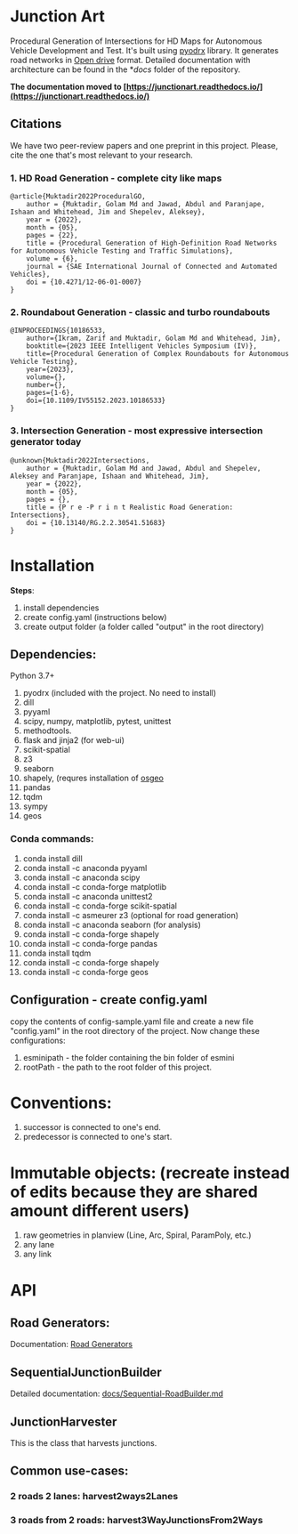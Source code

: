# Junction Art
Procedural Generation of Intersections for HD Maps for Autonomous Vehicle Development and Test. It's built using [pyodrx](https://github.com/pyoscx/pyodrx) library. It generates road networks in [Open drive](https://www.asam.net/standards/detail/opendrive/) format. Detailed documentation with architecture can be found in the **docs* folder of the repository.

**The documentation moved to [https://junctionart.readthedocs.io/](https://junctionart.readthedocs.io/)**

## Citations

We have two peer-review papers and one preprint in this project. Please, cite the one that's most relevant to your research.

### 1. HD Road Generation - complete city like maps

```
@article{Muktadir2022ProceduralGO,
    author = {Muktadir, Golam Md and Jawad, Abdul and Paranjape, Ishaan and Whitehead, Jim and Shepelev, Aleksey},
    year = {2022},
    month = {05},
    pages = {22},
    title = {Procedural Generation of High-Definition Road Networks for Autonomous Vehicle Testing and Traffic Simulations},
    volume = {6},
    journal = {SAE International Journal of Connected and Automated Vehicles},
    doi = {10.4271/12-06-01-0007}
}
```

### 2. Roundabout Generation - classic and turbo roundabouts

```
@INPROCEEDINGS{10186533,
    author={Ikram, Zarif and Muktadir, Golam Md and Whitehead, Jim},
    booktitle={2023 IEEE Intelligent Vehicles Symposium (IV)}, 
    title={Procedural Generation of Complex Roundabouts for Autonomous Vehicle Testing}, 
    year={2023},
    volume={},
    number={},
    pages={1-6},
    doi={10.1109/IV55152.2023.10186533}
}
```


### 3. Intersection Generation - most expressive intersection generator today


```
@unknown{Muktadir2022Intersections,
    author = {Muktadir, Golam Md and Jawad, Abdul and Shepelev, Aleksey and Paranjape, Ishaan and Whitehead, Jim},
    year = {2022},
    month = {05},
    pages = {},
    title = {P r e -P r i n t Realistic Road Generation: Intersections},
    doi = {10.13140/RG.2.2.30541.51683}
}
```

# Installation

**Steps**:
1. install dependencies
2. create config.yaml (instructions below)
3. create output folder (a folder called "output" in the root directory)

## Dependencies:

Python 3.7+

1. pyodrx (included with the project. No need to install)
2. dill
3. pyyaml
4. scipy, numpy, matplotlib, pytest, unittest
5. methodtools.
6. flask and jinja2 (for web-ui)
7. scikit-spatial
8. z3
9. seaborn
10. shapely, (requres installation of [osgeo](https://stackoverflow.com/questions/12578471/oserror-geos-c-could-not-be-found-when-installing-shapely/50623996#50623996)
11. pandas
12. tqdm
13. sympy
14. geos

### Conda commands:

1. conda install dill
2. conda install -c anaconda pyyaml 
3. conda install -c anaconda scipy
4. conda install -c conda-forge matplotlib
5. conda install -c anaconda unittest2
6. conda install -c conda-forge scikit-spatial
7. conda install -c asmeurer z3 (optional for road generation)
8. conda install -c anaconda seaborn (for analysis)
9. conda install -c conda-forge shapely 
10. conda install -c conda-forge pandas 
11. conda install tqdm 
12. conda install -c conda-forge shapely 
13. conda install -c conda-forge geos


## Configuration - create config.yaml
copy the contents of config-sample.yaml file and create a new file "config.yaml" in the root directory of the project. Now change these configurations:


1. esminipath - the folder containing the bin folder of esmini
2. rootPath - the path to the root folder of this project.


# Conventions:

1. successor is connected to one's end.
2. predecessor is connected to one's start.


# Immutable objects: (recreate instead of edits because they are shared amount different users)
1. raw geometries in planview (Line, Arc, Spiral, ParamPoly, etc.)
2. any lane
3. any link

# API

## Road Generators:
Documentation: [Road Generators](https://github.com/AugmentedDesignLab/junction-art/wiki/Road-Generators)

## SequentialJunctionBuilder

Detailed documentation: [docs/Sequential-RoadBuilder.md](docs/Sequential-RoadBuilder.md)

## JunctionHarvester
This is the class that harvests junctions. 

## Common use-cases:

### 2 roads 2 lanes: harvest2ways2Lanes

### 3 roads from 2 roads: harvest3WayJunctionsFrom2Ways





